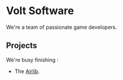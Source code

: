 # Volt Software

We're a team of passionate game developers.

## Projects

We're busy finishing :
- The [Airlib](https://github.com/AdamOnAir/Airlib).
